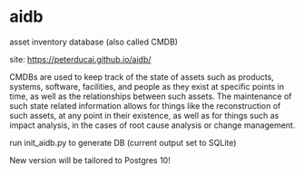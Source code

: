 # aidb

asset inventory database (also called CMDB)

site: https://peterducai.github.io/aidb/

CMDBs are used to keep track of the state of assets such as products, systems, software, facilities, and people as they exist at specific points in time, as well as the relationships between such assets. The maintenance of such state related information allows for things like the reconstruction of such assets, at any point in their existence, as well as for things such as impact analysis, in the cases of root cause analysis or change management.

run init_aidb.py to generate DB (current output set to SQLite)

New version will be tailored to Postgres 10!